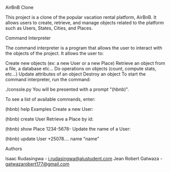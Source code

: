 AirBnB Clone

This project is a clone of the popular vacation rental platform, AirBnB. It allows users to create, retrieve, and manage objects related to the platform such as Users, States, Cities, and Places.

Command Interpreter

The command interpreter is a program that allows the user to interact with the objects of the project. It allows the user to:

Create new objects (ex: a new User or a new Place)
Retrieve an object from a file, a database etc…
Do operations on objects (count, compute stats, etc…)
Update attributes of an object
Destroy an object
To start the command interpreter, run the command:


./console.py
You will be presented with a prompt "(hbnb)".

To see a list of available commands, enter:


(hbnb) help
Examples
Create a new User:


(hbnb) create User
Retrieve a Place by id:


(hbnb) show Place 1234-5678-
Update the name of a User:

(hbnb) update User +25078.... name "name"

Authors

Isaac Rudasingwa - i.rudasingwa@alustudent.com
Jean Robert Gatwaza - gatwazarobert177@gmail.com
